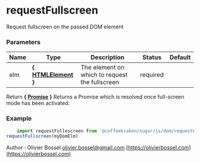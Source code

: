 # requestFullscreen

Request fullscreen on the passed DOM element


### Parameters
Name  |  Type  |  Description  |  Status  |  Default
------------  |  ------------  |  ------------  |  ------------  |  ------------
elm  |  **{ [HTMLElement](https://developer.mozilla.org/fr/docs/Web/API/HTMLElement) }**  |  The element on which to request the fullscreen  |  required  |

Return **{ [Promise](https://developer.mozilla.org/fr/docs/Web/JavaScript/Reference/Objets_globaux/Promise) }** Returns a Promise which is resolved once full-screen mode has been activated.

### Example
```js
	import requestFullescreen from '@coffeekraken/sugar/js/dom/requestFullscreen'
requestFullscreen(myDomElm)
```
Author : Olivier Bossel [olivier.bossel@gmail.com](mailto:olivier.bossel@gmail.com) [https://olivierbossel.com](https://olivierbossel.com)